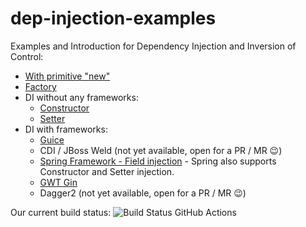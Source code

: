 dep-injection-examples
======================

Examples and Introduction for Dependency Injection and Inversion of Control:
- [With primitive "new"](https://github.com/lofidewanto/dep-injection-examples/tree/master/di-primitive-new)
- [Factory](https://github.com/lofidewanto/dep-injection-examples/tree/master/di-primitive-factory)
- DI without any frameworks:
  - [Constructor](https://github.com/lofidewanto/dep-injection-examples/tree/master/di-inject-constructor)
  - [Setter](https://github.com/lofidewanto/dep-injection-examples/tree/master/di-inject-setter)
- DI with frameworks:
  - [Guice](https://github.com/lofidewanto/dep-injection-examples/tree/master/di-inject-constructor-guice)
  - CDI / JBoss Weld (not yet available, open for a PR / MR 😉)
  - [Spring Framework - Field injection](https://github.com/lofidewanto/dep-injection-examples/tree/master/di-inject-field-spring) - Spring also supports Constructor and Setter injection.
  - [GWT Gin](https://github.com/lofidewanto/dep-injection-examples/tree/master/di-inject-constructor-gwt-gin)
  - Dagger2 (not yet available, open for a PR / MR 😉)

Our current build status: ![Build Status GitHub Actions](https://github.com/lofidewanto/dep-injection-examples/actions/workflows/maven.yml/badge.svg)
